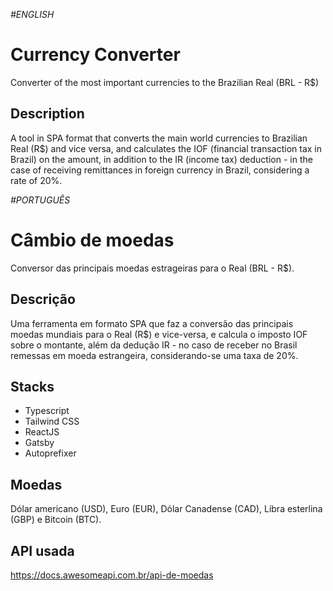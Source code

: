 *#ENGLISH*
# Currency Converter
Converter of the most important currencies to the Brazilian Real (BRL - R$)

## Description 
A tool in SPA format that converts the main world currencies to Brazilian Real (R$) and vice versa, and calculates the IOF (financial transaction tax in Brazil) on the amount, in addition to the IR (income tax) deduction - in the case of receiving remittances in foreign currency in Brazil, considering a rate of 20%.

*#PORTUGUÊS*
# Câmbio de moedas
Conversor das principais moedas estrageiras para o Real (BRL - R$).

## Descrição
Uma ferramenta em formato SPA que faz a conversão das principais moedas mundiais para o Real (R$) e vice-versa, e calcula o imposto IOF sobre o montante, além da dedução IR - no caso de receber no Brasil remessas em moeda estrangeira, considerando-se uma taxa de 20%.

## Stacks
* Typescript
* Tailwind CSS
* ReactJS
* Gatsby
* Autoprefixer

## Moedas
Dólar americano (USD), Euro (EUR), Dólar Canadense (CAD), Libra esterlina (GBP) e Bitcoin (BTC).

## API usada
https://docs.awesomeapi.com.br/api-de-moedas
